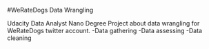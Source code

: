 #WeRateDogs Data Wrangling

Udacity Data Analyst Nano Degree Project about data wrangling for WeRateDogs
twitter account.
-Data gathering
-Data assessing
-Data cleaning
